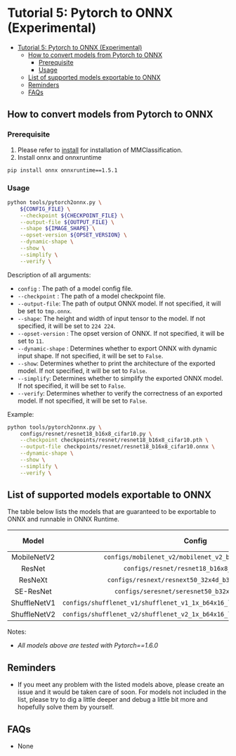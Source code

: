 # Tutorial 5: Pytorch to ONNX (Experimental)

<!-- TOC -->

- [Tutorial 5: Pytorch to ONNX (Experimental)](#tutorial-5-pytorch-to-onnx-experimental)
  - [How to convert models from Pytorch to ONNX](#how-to-convert-models-from-pytorch-to-onnx)
    - [Prerequisite](#prerequisite)
    - [Usage](#usage)
  - [List of supported models exportable to ONNX](#list-of-supported-models-exportable-to-onnx)
  - [Reminders](#reminders)
  - [FAQs](#faqs)

<!-- TOC -->

## How to convert models from Pytorch to ONNX

### Prerequisite

1. Please refer to [install](https://mmclassification.readthedocs.io/en/latest/install.html#install-mmclassification) for installation of MMClassification.
2. Install onnx and onnxruntime

  ```shell
  pip install onnx onnxruntime==1.5.1
  ```

### Usage

```bash
python tools/pytorch2onnx.py \
    ${CONFIG_FILE} \
    --checkpoint ${CHECKPOINT_FILE} \
    --output-file ${OUTPUT_FILE} \
    --shape ${IMAGE_SHAPE} \
    --opset-version ${OPSET_VERSION} \
    --dynamic-shape \
    --show \
    --simplify \
    --verify \
```

Description of all arguments:

- `config` : The path of a model config file.
- `--checkpoint` : The path of a model checkpoint file.
- `--output-file`: The path of output ONNX model. If not specified, it will be set to `tmp.onnx`.
- `--shape`: The height and width of input tensor to the model. If not specified, it will be set to `224 224`.
- `--opset-version` : The opset version of ONNX. If not specified, it will be set to `11`.
- `--dynamic-shape` : Determines whether to export ONNX with dynamic input shape.  If not specified, it will be set to `False`.
- `--show`: Determines whether to print the architecture of the exported model. If not specified, it will be set to `False`.
- `--simplify`: Determines whether to simplify the exported ONNX model. If not specified, it will be set to `False`.
- `--verify`: Determines whether to verify the correctness of an exported model. If not specified, it will be set to `False`.

Example:

```bash
python tools/pytorch2onnx.py \
    configs/resnet/resnet18_b16x8_cifar10.py \
    --checkpoint checkpoints/resnet/resnet18_b16x8_cifar10.pth \
    --output-file checkpoints/resnet/resnet18_b16x8_cifar10.onnx \
    --dynamic-shape \
    --show \
    --simplify \
    --verify \
```

## List of supported models exportable to ONNX

The table below lists the models that are guaranteed to be exportable to ONNX and runnable in ONNX Runtime.

|    Model     |                            Config                            | Batch Inference | Dynamic Shape | Note |
| :----------: | :----------------------------------------------------------: | :-------------: | :-----------: | ---- |
| MobileNetV2  |    `configs/mobilenet_v2/mobilenet_v2_b32x8_imagenet.py`     |        Y        |       Y       |      |
|    ResNet    |          `configs/resnet/resnet18_b16x8_cifar10.py`          |        Y        |       Y       |      |
|   ResNeXt    |     `configs/resnext/resnext50_32x4d_b32x8_imagenet.py`      |        Y        |       Y       |      |
|  SE-ResNet   |       `configs/seresnet/seresnet50_b32x8_imagenet.py`        |        Y        |       Y       |      |
| ShuffleNetV1 | `configs/shufflenet_v1/shufflenet_v1_1x_b64x16_linearlr_bn_nowd_imagenet.py` |        Y        |       Y       |      |
| ShuffleNetV2 | `configs/shufflenet_v2/shufflenet_v2_1x_b64x16_linearlr_bn_nowd_imagenet.py` |        Y        |       Y       |      |

Notes:

- *All models above are tested with Pytorch==1.6.0*

## Reminders

- If you meet any problem with the listed models above, please create an issue and it would be taken care of soon. For models not included in the list, please try to dig a little deeper and debug a little bit more and hopefully solve them by yourself.

## FAQs

- None
